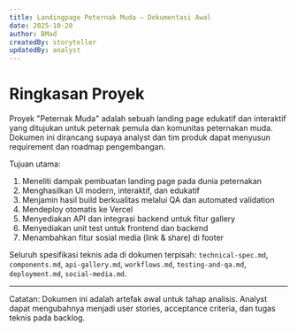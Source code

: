 ```yaml
---
title: Landingpage Peternak Muda — Dokumentasi Awal
date: 2025-10-20
author: BMad
createdBy: storyteller
updatedBy: analyst
---
```


# Ringkasan Proyek

Proyek "Peternak Muda" adalah sebuah landing page edukatif dan interaktif yang ditujukan untuk peternak pemula dan komunitas peternakan muda. Dokumen ini dirancang supaya analyst dan tim produk dapat menyusun requirement dan roadmap pengembangan.

Tujuan utama:

1. Meneliti dampak pembuatan landing page pada dunia peternakan
2. Menghasilkan UI modern, interaktif, dan edukatif
3. Menjamin hasil build berkualitas melalui QA dan automated validation
4. Mendeploy otomatis ke Vercel
5. Menyediakan API dan integrasi backend untuk fitur gallery
6. Menyediakan unit test untuk frontend dan backend
7. Menambahkan fitur sosial media (link & share) di footer

Seluruh spesifikasi teknis ada di dokumen terpisah: `technical-spec.md`, `components.md`, `api-gallery.md`, `workflows.md`, `testing-and-qa.md`, `deployment.md`, `social-media.md`.

---

Catatan: Dokumen ini adalah artefak awal untuk tahap analisis. Analyst dapat mengubahnya menjadi user stories, acceptance criteria, dan tugas teknis pada backlog.
